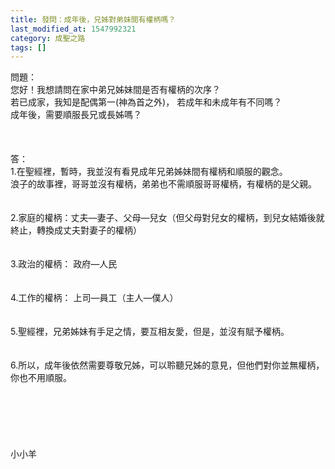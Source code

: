 ```yaml
---
title: 發問：成年後，兄姊對弟妹間有權柄嗎？
last_modified_at: 1547992321
category: 成聖之路
tags: []
---
```


<p>問題：<br/>您好！我想請問在家中弟兄姊妹間是否有權柄的次序？ <br/>若已成家，我知是配偶第一(神為首之外)， 若成年和未成年有不同嗎？<br/>成年後，需要順服長兄或長姊嗎？<br/><!--more--><br/><br/><br/>答：<br/>1.在聖經裡，暫時，我並沒有看見成年兄弟姊妹間有權柄和順服的觀念。<br/>浪子的故事裡，哥哥並沒有權柄，弟弟也不需順服哥哥權柄，有權柄的是父親。<br/><br/> <br/>2.家庭的權柄：丈夫—妻子、父母—兒女（但父母對兒女的權柄，到兒女結婚後就終止，轉換成丈夫對妻子的權柄）<br/><br/> <br/>3.政治的權柄：  政府—人民<br/> <br/><br/>4.工作的權柄：  上司—員工（主人—僕人）<br/><br/> <br/>5.聖經裡，兄弟姊妹有手足之情，要互相友愛，但是，並沒有賦予權柄。<br/> <br/><br/>6.所以，成年後依然需要尊敬兄姊，可以聆聽兄姊的意見，但他們對你並無權柄，你也不用順服。<br/> <br/><br/><br/><br/><br/><br/>小小羊<br/><br/><br/><br/><br/>
</p>